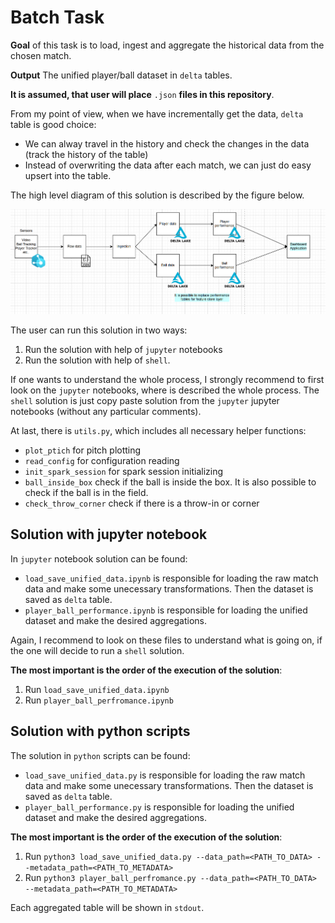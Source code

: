 # Batch Task

**Goal** of this task is to load, ingest and aggregate the historical data from the chosen match.

**Output** The unified player/ball dataset in `delta` tables.

**It is assumed, that user will place** `.json` **files in this repository**.

From my point of view, when we have incrementally get the data, `delta` table is good choice:
* We can alway travel in the history and check the changes in the data (track the history of the table)
* Instead of overwriting the data after each match, we can just do easy upsert into the table.

The high level diagram of this solution is described by the figure below.


![](batch_architecture.png)

The user can run this solution in two ways:

1. Run the solution with help of `jupyter` notebooks
2. Run the solution with help of `shell`.

If one wants to understand the whole process, I strongly recommend to first look on the `jupyter` notebooks, where is described the whole process. The `shell` solution is just copy paste solution from the `jupyter` jupyter notebooks (without any particular comments).

At last, there is `utils.py`, which includes all necessary helper functions:

* `plot_ptich` for pitch plotting
* `read_config` for configuration reading
* `init_spark_session` for spark session initializing
* `ball_inside_box` check if the ball is inside the box. It is also possible to check if the ball is in the field.
* `check_throw_corner` check if there is a throw-in or corner

## Solution with jupyter notebook

In `jupyter` notebook solution can be found:

* `load_save_unified_data.ipynb` is responsible for loading the raw match data and make some unecessary transformations. Then the dataset is saved as `delta` table.
* `player_ball_performance.ipynb` is responsible for loading the unified dataset and make the desired aggregations.

Again, I recommend to look on these files to understand what is going on, if the one will decide to run a `shell` solution.

**The most important is the order of the execution of the solution**:

1. Run  `load_save_unified_data.ipynb`
2. Run `player_ball_perfromance.ipynb`

## Solution with python scripts

The solution in `python` scripts can be found:

* `load_save_unified_data.py` is responsible for loading the raw match data and make some unecessary transformations. Then the dataset is saved as `delta` table.
* `player_ball_performance.py` is responsible for loading the unified dataset and make the desired aggregations.



**The most important is the order of the execution of the solution**:

1. Run  `python3 load_save_unified_data.py --data_path=<PATH_TO_DATA> --metadata_path=<PATH_TO_METADATA>`
2. Run `python3 player_ball_perfromance.py --data_path=<PATH_TO_DATA> --metadata_path=<PATH_TO_METADATA>`

Each aggregated table will be shown in `stdout`.


